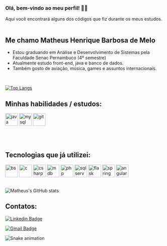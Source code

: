 ### Olá, bem-vindo ao meu perfil! :fist_right::fist_left:
Aqui você encontrará alguns dos códigos que fiz durante os meus estudos.
</br>
</br>

## Me chamo Matheus Henrique Barbosa de Melo
- Estou graduando em Análise e Desenvolvimento de Sistemas pela Faculdade Senac Pernambuco (4º semestre)
- Atualmente estudo front-end, java e banco de dados.
- Também gosto de aviação, música, games e assuntos internacionais.
</br>

[![Top Langs](https://github-readme-stats.vercel.app/api/top-langs/?username=matheushbmelo&layout=compact&theme=chartreuse-dark)](https://github.com/matheushbmelo/github-readme-stats)
</br>

## Minhas habilidades / estudos:

<img src="https://cdn.jsdelivr.net/gh/devicons/devicon/icons/java/java-original.svg" alt="java" width="40" height="40" style="max-width:100%;"></img>
<img src="https://cdn.jsdelivr.net/gh/devicons/devicon/icons/mysql/mysql-original-wordmark.svg" alt="mysql" width="40" height="40" style="max-width:100%;"></img>
<img src="https://cdn.jsdelivr.net/gh/devicons/devicon/icons/git/git-plain-wordmark.svg" alt="git" width="40" height="40" style="max-width:100%;"></img>

</br>
</br>

## Tecnologias que já utilizei:

<img src="https://cdn.jsdelivr.net/gh/devicons/devicon/icons/bootstrap/bootstrap-plain-wordmark.svg" alt="bs" width="40" height="40" style="max-width:100%;"></img>
<img src="https://cdn.jsdelivr.net/gh/devicons/devicon/icons/c/c-plain.svg" alt="c" width="40" height="40" style="max-width:100%;"></img>
<img src="https://cdn.jsdelivr.net/gh/devicons/devicon/icons/csharp/csharp-plain.svg" alt="csharp" width="40" height="40" style="max-width:100%;"></img>
<img src="https://cdn.jsdelivr.net/gh/devicons/devicon/icons/mongodb/mongodb-plain-wordmark.svg" alt="mdb" width="40" height="40" style="max-width:100%;"></img>
<img src="https://cdn.jsdelivr.net/gh/devicons/devicon/icons/php/php-plain.svg" alt="php" width="40" height="40" style="max-width:100%;"></img>
<img src="https://cdn.jsdelivr.net/gh/devicons/devicon/icons/microsoftsqlserver/microsoftsqlserver-plain-wordmark.svg" alt="sqlserver" width="40" height="40" style="max-width:100%;"></img>
<img src="https://cdn.jsdelivr.net/gh/devicons/devicon/icons/flask/flask-original-wordmark.svg" alt="flask" width="40" height="40" style="max-width:100%;"></img>
<img src="https://cdn.jsdelivr.net/gh/devicons/devicon/icons/spring/spring-original-wordmark.svg" alt="spring" width="40" height="40" style="max-width:100%;"/>
<img src="https://cdn.jsdelivr.net/gh/devicons/devicon/icons/angularjs/angularjs-plain.svg" alt="angular" width="40" height="40" style="max-width:100%;"/>
</br>
</br>

![Matheus's GitHub stats](https://github-readme-stats.vercel.app/api?username=matheushbmelo&show_icons=true&theme=chartreuse-dark)
</br>

## Contatos:

[![Linkedin Badge](https://img.shields.io/badge/-Linkedin-blue?style=flat-square&logo=Linkedin&logoColor=white&link=https://www.linkedin.com/in/matheushbmelo/)](https://www.linkedin.com/in/matheushbmelo/)

[![Gmail Badge](https://img.shields.io/badge/-Gmail-c14438?style=flat-square&logo=Gmail&logoColor=white&link=mailto:matheushbmelov@gmail.com)](mailto:matheushbmelo@gmail.com)
</br>

![Snake animation](https://github.com/MatheusHBMelo/MatheusHBMelo/blob/output/github-contribution-grid-snake.svg)

<!--
**MatheusHBMelo/MatheusHBMelo** is a ✨ _special_ ✨ repository because its `README.md` (this file) appears on your GitHub profile.

Here are some ideas to get you started:

- 🔭 I’m currently working on ...
- 🌱 I’m currently learning ...
- 👯 I’m looking to collaborate on ...
- 🤔 I’m looking for help with ...
- 💬 Ask me about ...
- 📫 How to reach me: ...
- 😄 Pronouns: ...
- ⚡ Fun fact: ...
-->
